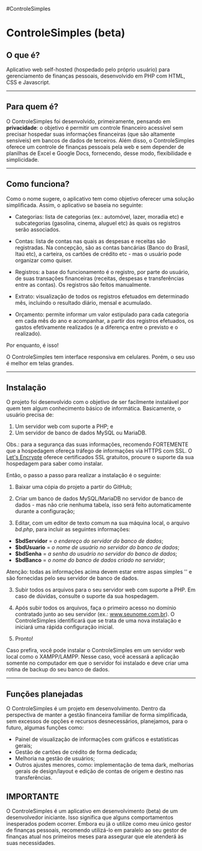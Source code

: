 #ControleSimples
# ControleSimples (beta)

## O que é?

Aplicativo web self-hosted (hospedado pelo próprio usuário) para gerenciamento de finanças pessoais, desenvolvido em PHP com HTML, CSS e Javascript.

---------------

## Para quem é?

O ControleSimples foi desenvolvido, primeiramente, pensando em **privacidade**: o objetivo é permitir um controle financeiro acessível sem precisar hospedar suas informações financeiras (que são altamente sensíveis) em bancos de dados de terceiros. Além disso, o ControleSimples oferece um controle de finanças pessoais pela web e sem depender de planilhas de Excel e Google Docs, fornecendo, desse modo, flexibilidade e simplicidade.

---------------

## Como funciona?

Como o nome sugere, o aplicativo tem como objetivo oferecer uma solução simplificada. Assim, o aplicativo se baseia no seguinte:

- Categorias: lista de categorias (ex.: automóvel, lazer, moradia etc) e subcategorias (gasolina, cinema, aluguel etc) às quais os registros serão associados.

- Contas: lista de contas nas quais as despesas e receitas são registradas. Na concepção, são as contas bancárias (Banco do Brasil, Itaú etc), a carteira, os cartões de crédito etc - mas o usuário pode organizar como quiser.

- Registros: a base do funcionamento é o registro, por parte do usuário, de suas transações financeiras (receitas, despesas e transferências entre as contas). Os registros são feitos manualmente.

- Extrato: visualização de todos os registros efetuados em determinado mês, incluindo o resultado diário, mensal e acumulado.

- Orçamento: permite informar um valor estipulado para cada categoria em cada mês do ano e acompanhar, a partir dos registros efetuados, os gastos efetivamente realizados (e a diferença entre o previsto e o realizado).

Por enquanto, é isso!

O ControleSimples tem interface responsiva em celulares. Porém, o seu uso é melhor em telas grandes.

---------------

## Instalação

O projeto foi desenvolvido com o objetivo de ser facilmente instalável por quem tem algum conhecimento básico de informática. Basicamente, o usuário precisa de:

1. Um servidor web com suporte a PHP; e
2. Um servidor de banco de dados MySQL ou MariaDB.

Obs.: para a segurança das suas informações, recomendo FORTEMENTE que a hospedagem ofereça tráfego de informações via HTTPS com SSL. O [Let's Encrypte](https://letsencrypt.org/) oferece certificados SSL gratuitos, procure o suporte da sua hospedagem para saber como instalar.

Então, o passo a passo para realizar a instalação é o seguinte:

1. Baixar uma cópia do projeto a partir do GitHub;

1. Criar um banco de dados MySQL/MariaDB no servidor de banco de dados - mas não crie nenhuma tabela, isso será feito automaticamente durante a configuração;

2. Editar, com um editor de texto comum na sua máquina local, o arquivo *bd.php*, para incluir as seguintes informações:

- **$bdServidor** = *o endereço do servidor do banco de dados*;
- **$bdUsuario** = *o nome de usuário no servidor do banco de dados*;
- **$bdSenha** = *a senha do usuário no servidor do banco de dados*;
- **$bdBanco** = *o nome do banco de dados criado no servidor*;

Atenção: todas as informações acima devem estar entre aspas simples '' e são fornecidas pelo seu servidor de banco de dados.

3. Subir todos os arquivos para o seu servidor web com suporte a PHP. Em caso de dúvidas, consulte o suporte da sua hospedagem.

4. Após subir todos os arquivos, faça o primeiro acesso no domínio contratado junto ao seu servidor (ex.: www.seunome.com.br). O ControleSimples identificará que se trata de uma nova instalação e iniciará uma rápida configuração inicial.

5. Pronto!

Caso prefira, você pode instalar o ControleSimples em um servidor web local como o XAMPP/LAMPP. Nesse caso, você acessará a aplicação somente no computador em que o servidor foi instalado e deve criar uma rotina de backup do seu banco de dados.

---------------

## Funções planejadas

O ControleSimples é um projeto em desenvolvimento. Dentro da perspectiva de manter a gestão financeira familiar de forma simplificada, sem excessos de opções e recursos desnecessários, planejamos, para o futuro, algumas funções como:

- Painel de visualização de informações com gráficos e estatísticas gerais;
- Gestão de cartões de crédito de forma dedicada;
- Melhoria na gestão de usuários;
- Outros ajustes menores, como: implementação de tema dark, melhorias gerais de design/layout e edição de contas de origem e destino nas transferências.

## IMPORTANTE

O ControleSimples é um aplicativo em desenvolvimento (beta) de um desenvolvedor iniciante. Isso significa que alguns comportamentos inesperados podem ocorrer. Embora eu já o utilize como meu único gestor de finanças pessoais, recomendo utilizá-lo em paralelo ao seu gestor de finanças atual nos primeiros meses para assegurar que ele atenderá às suas necessidades. 
